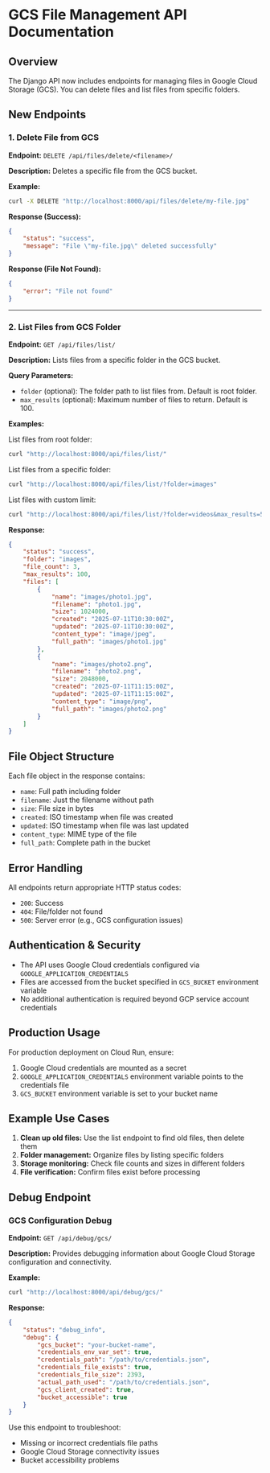 # GCS File Management API Documentation

## Overview
The Django API now includes endpoints for managing files in Google Cloud Storage (GCS). You can delete files and list files from specific folders.

## New Endpoints

### 1. Delete File from GCS

**Endpoint:** `DELETE /api/files/delete/<filename>/`

**Description:** Deletes a specific file from the GCS bucket.

**Example:**
```bash
curl -X DELETE "http://localhost:8000/api/files/delete/my-file.jpg"
```

**Response (Success):**
```json
{
    "status": "success",
    "message": "File \"my-file.jpg\" deleted successfully"
}
```

**Response (File Not Found):**
```json
{
    "error": "File not found"
}
```

---

### 2. List Files from GCS Folder

**Endpoint:** `GET /api/files/list/`

**Description:** Lists files from a specific folder in the GCS bucket.

**Query Parameters:**
- `folder` (optional): The folder path to list files from. Default is root folder.
- `max_results` (optional): Maximum number of files to return. Default is 100.

**Examples:**

List files from root folder:
```bash
curl "http://localhost:8000/api/files/list/"
```

List files from a specific folder:
```bash
curl "http://localhost:8000/api/files/list/?folder=images"
```

List files with custom limit:
```bash
curl "http://localhost:8000/api/files/list/?folder=videos&max_results=50"
```

**Response:**
```json
{
    "status": "success",
    "folder": "images",
    "file_count": 3,
    "max_results": 100,
    "files": [
        {
            "name": "images/photo1.jpg",
            "filename": "photo1.jpg",
            "size": 1024000,
            "created": "2025-07-11T10:30:00Z",
            "updated": "2025-07-11T10:30:00Z",
            "content_type": "image/jpeg",
            "full_path": "images/photo1.jpg"
        },
        {
            "name": "images/photo2.png",
            "filename": "photo2.png",
            "size": 2048000,
            "created": "2025-07-11T11:15:00Z",
            "updated": "2025-07-11T11:15:00Z",
            "content_type": "image/png",
            "full_path": "images/photo2.png"
        }
    ]
}
```

## File Object Structure

Each file object in the response contains:
- `name`: Full path including folder
- `filename`: Just the filename without path
- `size`: File size in bytes
- `created`: ISO timestamp when file was created
- `updated`: ISO timestamp when file was last updated
- `content_type`: MIME type of the file
- `full_path`: Complete path in the bucket

## Error Handling

All endpoints return appropriate HTTP status codes:
- `200`: Success
- `404`: File/folder not found
- `500`: Server error (e.g., GCS configuration issues)

## Authentication & Security

- The API uses Google Cloud credentials configured via `GOOGLE_APPLICATION_CREDENTIALS`
- Files are accessed from the bucket specified in `GCS_BUCKET` environment variable
- No additional authentication is required beyond GCP service account credentials

## Production Usage

For production deployment on Cloud Run, ensure:
1. Google Cloud credentials are mounted as a secret
2. `GOOGLE_APPLICATION_CREDENTIALS` environment variable points to the credentials file
3. `GCS_BUCKET` environment variable is set to your bucket name

## Example Use Cases

1. **Clean up old files:** Use the list endpoint to find old files, then delete them
2. **Folder management:** Organize files by listing specific folders
3. **Storage monitoring:** Check file counts and sizes in different folders
4. **File verification:** Confirm files exist before processing

## Debug Endpoint

### GCS Configuration Debug

**Endpoint:** `GET /api/debug/gcs/`

**Description:** Provides debugging information about Google Cloud Storage configuration and connectivity.

**Example:**
```bash
curl "http://localhost:8000/api/debug/gcs/"
```

**Response:**
```json
{
    "status": "debug_info",
    "debug": {
        "gcs_bucket": "your-bucket-name",
        "credentials_env_var_set": true,
        "credentials_path": "/path/to/credentials.json",
        "credentials_file_exists": true,
        "credentials_file_size": 2393,
        "actual_path_used": "/path/to/credentials.json",
        "gcs_client_created": true,
        "bucket_accessible": true
    }
}
```

Use this endpoint to troubleshoot:
- Missing or incorrect credentials file paths
- Google Cloud Storage connectivity issues
- Bucket accessibility problems
